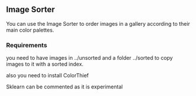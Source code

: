 ## Image Sorter

You can use the Image Sorter to order images in a gallery according to their main color palettes.

### Requirements

you need to have images in ../unsorted and a folder ../sorted to copy images to it with a sorted index.

also you need to install ColorThief

Sklearn can be commented as it is experimental
